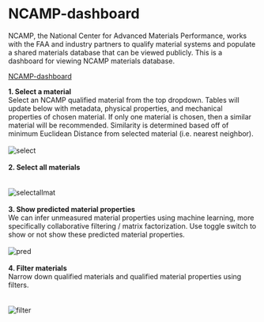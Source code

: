 # NCAMP-dashboard
NCAMP, the National Center for Advanced Materials Performance, works with the FAA and industry partners to qualify material systems and populate a shared materials database that can be viewed publicly. This is a dashboard for viewing NCAMP materials database. 

[NCAMP-dashboard](http://52.89.8.121/)

**1. Select a material**<br/>
Select an NCAMP qualified material from the top dropdown. Tables will update below with metadata, physical properties, and mechanical properties of chosen material. If only one material is chosen, then a similar material will be recommended. Similarity is determined based off of minimum Euclidean Distance from selected material (i.e. nearest neighbor). 
<br/>
<br/>
![select](https://user-images.githubusercontent.com/49013120/79288446-9e4ac980-7e7b-11ea-83af-52dd5fc91efe.gif)
<br/>
<br/>
**2. Select all materials**<br/>
<br/>
<br/>
![selectallmat](https://user-images.githubusercontent.com/49013120/79289371-e9fe7280-7e7d-11ea-820b-9612b68f4964.gif)
<br/>
<br/>
**3. Show predicted material properties**<br/>
We can infer unmeasured material properties using machine learning, more specifically collaborative filtering / matrix factorization. Use toggle switch to show or not show these predicted material properties. 
<br/>
<br/>
![pred](https://user-images.githubusercontent.com/49013120/79289616-9e989400-7e7e-11ea-8a3e-45b6dd10dd26.gif)
<br/>
<br/>
**4. Filter materials**<br/>
Narrow down qualified materials and qualified material properties using filters.  
<br/>
<br/>
![filter](https://user-images.githubusercontent.com/49013120/79290146-27fc9600-7e80-11ea-9d49-36b958ae64bd.gif)
